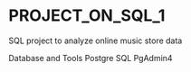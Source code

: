 # PROJECT_ON_SQL_1

SQL project to analyze online music store data

Database and Tools
Postgre SQL
PgAdmin4
